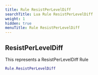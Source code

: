 ```yaml
---
title: Rule ResistPerLevelDiff
searchTitle: Lua Rule ResistPerLevelDiff
weight: 1
hidden: true
menuTitle: Rule ResistPerLevelDiff
---
```

## ResistPerLevelDiff

This represents a ResistPerLevelDiff Rule
```lua
Rule.ResistPerLevelDiff
```
